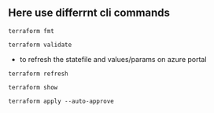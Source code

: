 ## Here use differrnt cli commands


```
terraform fmt
```

```
terraform validate
```

* to refresh the statefile and values/params on azure portal
```
terraform refresh
```

```
terraform show
```

```
terraform apply --auto-approve
```



